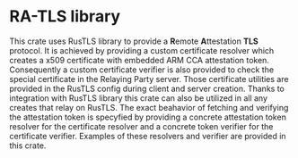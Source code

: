 # RA-TLS library

This crate uses RusTLS library to provide a **R**emote **A**ttestation **TLS** protocol. It is achieved by providing a custom certificate resolver which creates a x509 certificate with embedded ARM CCA attestation token. Consequently a custom certificate verifier is also provided to check the special certificate in the Relaying Party server. Those certificate utilities are provided in the RusTLS config during client and server creation. Thanks to integration with RusTLS library this crate can also be utilized in all any creates that relay on RusTLS. The exact beahavior of fetching and verifying the attestation token is specyfied by providing a concrete attestation token resolver for the certificate resolver and a concrete token verifier for the certificate verifier. Examples of these resolvers and verifier are provided in this crate.
